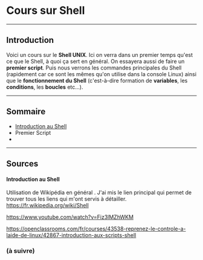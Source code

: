 # Cours sur Shell 
------------

## Introduction

Voici un cours sur le **Shell UNIX**.
Ici on verra dans un premier temps qu'est ce que le Shell, à quoi ça sert en général. On essayera aussi de faire un **premier script**. 
Puis nous verrons les commandes principales du Shell (rapidement car ce sont les mêmes qu'on utilise dans la console Linux) ainsi que le **fonctionnement du Shell** (c'est-à-dire formation de **variables**, les **conditions**, les **boucles** etc...).

----------

## Sommaire

- [Introduction au Shell](./intro_shell.md)
- Premier Script
- 


-----

## Sources

#### Introduction au Shell
Utilisation de Wikipédia en général . J'ai mis le lien principal qui permet de trouver tous les liens qui m'ont servis à détailler.
https://fr.wikipedia.org/wiki/Shell

https://www.youtube.com/watch?v=Fiz3lMZhWKM

https://openclassrooms.com/fr/courses/43538-reprenez-le-controle-a-laide-de-linux/42867-introduction-aux-scripts-shell

### (à suivre)